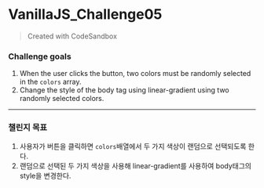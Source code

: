 # VanillaJS_Challenge05
> Created with CodeSandbox



### Challenge goals
1. When the user clicks the button, two colors must be randomly selected in the `colors` array.
2. Change the style of the body tag using linear-gradient using two randomly selected colors. 


---
### 챌린지 목표
1. 사용자가 버튼을 클릭하면  `colors`배열에서 두 가지 색상이 랜덤으로 선택되도록 한다.
2. 랜덤으로 선택된 두 가지 색상을 사용해 linear-gradient를 사용하여 body태그의 style을 변경한다.
